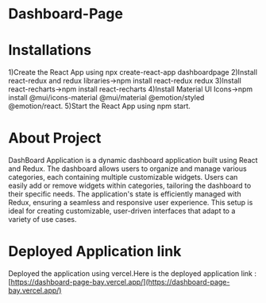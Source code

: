 # Dashboard-Page
# Installations
1)Create the React App using npx create-react-app dashboardpage
2)Install react-redux and redux libraries->npm install react-redux redux
3)Install react-recharts->npm install react-recharts
4)Install Material UI Icons->npm install @mui/icons-material @mui/material @emotion/styled @emotion/react.
5)Start the React App using npm start.
# About Project
  DashBoard Application is a dynamic dashboard application built using React and Redux. The dashboard allows users to organize and manage various categories, each containing multiple customizable widgets. Users can easily add or remove widgets within categories, tailoring the dashboard to their specific needs. The application's state is efficiently managed with Redux, ensuring a seamless and responsive user experience. This setup is ideal for creating customizable, user-driven interfaces that adapt to a variety of use cases.
  # Deployed Application link
  Deployed the application using vercel.Here is the deployed application link : [https://dashboard-page-bay.vercel.app/](https://dashboard-page-bay.vercel.app/)
